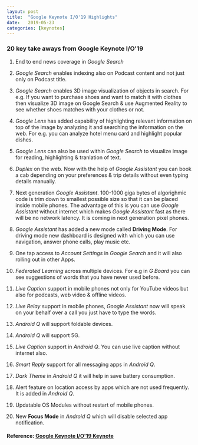 ```yaml
---
layout: post
title:  "Google Keynote I/O'19 Highlights"
date:   2019-05-23
categories: [keynotes]
---
```


### 20 key take aways from Google Keynote I/O'19

1. End to end news coverage in *Google Search*

2. *Google Search* enables indexing also on Podcast content and not just only on Podcast title.

3. *Google Search* enables 3D image visualization of objects in search. For e.g. If you want to purchase shoes and want to match it with clothes then visualize 3D image on Google Search & use Augmented Reality to see whether shoes matches with your clothes or not.

4. *Google Lens* has added capability of highlighting relevant information on top of the image by analyzing it and searching the information on the web. For e.g. you can analyze hotel menu card and highlight popular dishes.

5. *Google Lens* can also be used within *Google Search* to visualize image for reading, highlighting & tranlation of text.

6. *Duplex* on the web. Now with the help of *Google Assistant*  you can book a cab depending on your preferences & trip details without even typing details manually.

7. Next generation *Google Assistant*. 100-1000 giga bytes of algorighmic code is trim down to smallest possible size so that it can be placed inside mobile phones. The advantage of this is you can use *Google Assistant* without internet which makes *Google Assistant* fast as there will be no network latency. It is coming in next generation pixel phones.

8. *Google Assistant* has added a new mode called **Driving Mode**. For driving mode new dashboard is designed with which you can use navigation, answer phone calls, play music etc.

9. One tap access to *Account Settings*  in *Google Search* and it will also rolling out in other Apps.

10. *Federated Learning* across multiple devices. For e.g in *G Board* you can see suggestions of words that you have never used before.

11. *Live Caption* support in mobile phones not only for YouTube videos but also for podcasts, web video & offline videos.

12. *Live Relay* support in mobile phones, *Google Assistant* now will speak on your behalf over a call you just have to type the words.

13. *Android Q* will support foldable devices.

14. *Android Q* will support 5G.

15. *Live Caption* support in *Android Q*. You can use live caption without internet also.

16. *Smart Reply* support for all messaging apps in *Android Q*.

17. *Dark Theme* in *Android Q* it will help in save battery consumption.

18. Alert feature on location access by apps which are not used frequently. It is added in *Android Q*.

19. Updatable OS Modules without restart of mobile phones.

20. New **Focus Mode** in *Android Q* which will disable selected app notification.

#### Reference: [Google Keynote I/O'19 Keynote](https://www.youtube.com/watch?v=TQSaPsKHPqs)
